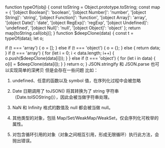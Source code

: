 function typeOf(obj) {
  const toString = Object.prototype.toString;
  const map = {
    '[object Boolean]': 'boolean',
    '[object Number]': 'number',
    '[object String]': 'string',
    '[object Function]': 'function',
    '[object Array]': 'array',
    '[object Date]': 'date',
    '[object RegExp]': 'regExp',
    '[object Undefined]': 'undefined',
    '[object Null]': 'null',
    '[object Object]': 'object'
  };
  return map[toString.call(obj)];
}
function $deepClone(data) {
  const t = typeOf(data);
  let o;

  if (t === 'array') {
    o = [];
  } else if (t === 'object') {
    o = {};
  } else {
    return data;
  }
  if (t === 'array') {
    for (let i = 0; i < data.length; i++) {
      o.push($deepClone(data[i]));
    }
  } else if (t === 'object') {
    for (let i in data) {
      o[i] = $deepClone(data[i]);
    }
  }
  return o;
}
JSON.stringify 和 JSON.parse 也可以实现简单的深拷贝
但是会存在一些问题
比如：
1. undefined、任意的函数以及 symbol 值，在序列化过程中会被忽略

2. Date 日期调用了 toJSON() 将其转换为了 string 字符串（Date.toISOString()），因此会被当做字符串处理。

3. NaN 和 Infinity 格式的数值及 null 都会被当做 null。

4. 其他类型的对象，包括 Map/Set/WeakMap/WeakSet，仅会序列化可枚举的属性。

5. 对包含循环引用的对象（对象之间相互引用，形成无限循环）执行此方法，会抛出错误。